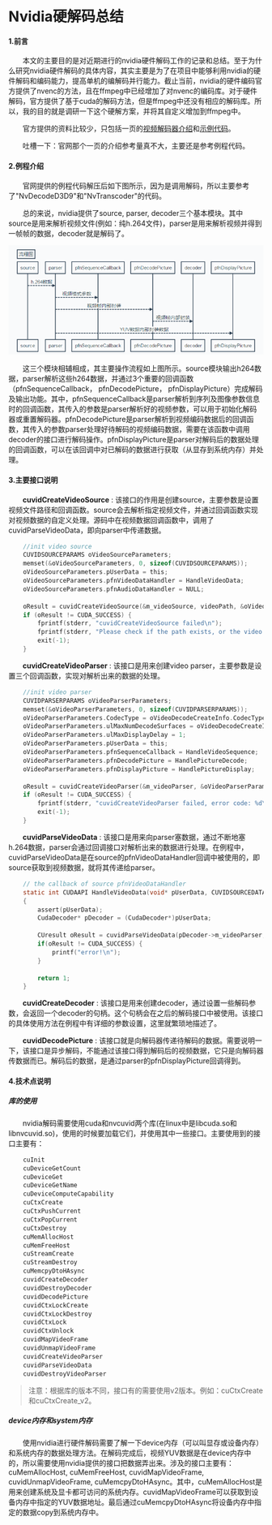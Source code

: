 # Nvidia硬解码总结

#### 1.前言

　　本文的主要目的是对近期进行的nvidia硬件解码工作的记录和总结。至于为什么研究nvidia硬件解码的具体内容，其实主要是为了在项目中能够利用nvidia的硬件解码和编码能力，提高单机的编解码并行能力。截止当前，nvidia的硬件编码官方提供了nvenc的方法，且在ffmpeg中已经增加了对nvenc的编码库。对于硬件解码，官方提供了基于cuda的解码方法，但是ffmpeg中还没有相应的解码库。所以，我的目的就是调研一下这个硬解方案，并将其自定义增加到ffmpeg中。

　　官方提供的资料比较少，只包括一页的[视频解码器介绍](http://docs.nvidia.com/cuda/video-decoder/index.html)和[示例代码](http://developer.download.nvidia.com/assets/cuda/files/nvidia_video_sdk_6.0.1.zip?autho=1466495108_e257516a4c8e5ec4f6992e5b812a8b7e&file=nvidia_video_sdk_6.0.1.zip)。

　　吐槽一下：官网那个一页的介绍参考量真不大，主要还是参考例程代码。


#### 2.例程介绍

　　官网提供的例程代码解压后如下图所示，因为是调用解码，所以主要参考了"NvDecodeD3D9"和"NvTranscoder"的代码。

　　总的来说，nvidia提供了source, parser, decoder三个基本模块。其中source是用来解析视频文件(例如：纯h.264文件)，parser是用来解析视频并得到一帧帧的数据，decoder就是解码了。


![流程图](https://raw.githubusercontent.com/shenhailuanma/notes/master/images/20160713-nvidia-decode-01.png)


　　这三个模块相辅相成，其主要操作流程如上图所示。source模块输出h264数据，parser解析这些h264数据，并通过3个重要的回调函数（pfnSequenceCallback， pfnDecodePicture， pfnDisplayPicture）完成解码及输出功能。其中，pfnSequenceCallback是parser解析到序列及图像参数信息时的回调函数，其传入的参数是parser解析好的视频参数，可以用于初始化解码器或重置解码器。pfnDecodePicture是parser解析到视频编码数据后的回调函数，其传入的参数parser处理好待解码的视频编码数据，需要在该函数中调用decoder的接口进行解码操作。pfnDisplayPicture是parser对解码后的数据处理的回调函数，可以在该回调中对已解码的数据进行获取（从显存到系统内存）并处理。


#### 3.主要接口说明

　　**cuvidCreateVideoSource** : 该接口的作用是创建source，主要参数是设置视频文件路径和回调函数。source会去解析指定视频文件，并通过回调函数实现对视频数据的自定义处理。源码中在视频数据回调函数中，调用了cuvidParseVideoData，即向parser中传递数据。

```c
    //init video source
    CUVIDSOURCEPARAMS oVideoSourceParameters;
    memset(&oVideoSourceParameters, 0, sizeof(CUVIDSOURCEPARAMS));
    oVideoSourceParameters.pUserData = this;
    oVideoSourceParameters.pfnVideoDataHandler = HandleVideoData;
    oVideoSourceParameters.pfnAudioDataHandler = NULL;

    oResult = cuvidCreateVideoSource(&m_videoSource, videoPath, &oVideoSourceParameters);
    if (oResult != CUDA_SUCCESS) {
        fprintf(stderr, "cuvidCreateVideoSource failed\n");
        fprintf(stderr, "Please check if the path exists, or the video is a valid H264 file\n");
        exit(-1);
    }
```


　　**cuvidCreateVideoParser** : 该接口是用来创建video parser，主要参数是设置三个回调函数，实现对解析出来的数据的处理。


```c
    //init video parser
    CUVIDPARSERPARAMS oVideoParserParameters;
    memset(&oVideoParserParameters, 0, sizeof(CUVIDPARSERPARAMS));
    oVideoParserParameters.CodecType = oVideoDecodeCreateInfo.CodecType;
    oVideoParserParameters.ulMaxNumDecodeSurfaces = oVideoDecodeCreateInfo.ulNumDecodeSurfaces;
    oVideoParserParameters.ulMaxDisplayDelay = 1;
    oVideoParserParameters.pUserData = this;
    oVideoParserParameters.pfnSequenceCallback = HandleVideoSequence;
    oVideoParserParameters.pfnDecodePicture = HandlePictureDecode;
    oVideoParserParameters.pfnDisplayPicture = HandlePictureDisplay;

    oResult = cuvidCreateVideoParser(&m_videoParser, &oVideoParserParameters);
    if (oResult != CUDA_SUCCESS) {
        fprintf(stderr, "cuvidCreateVideoParser failed, error code: %d\n", oResult);
        exit(-1);
    }
```

　　**cuvidParseVideoData** : 该接口是用来向parser塞数据，通过不断地塞h.264数据，parser会通过回调接口对解析出来的数据进行处理。在例程中，cuvidParseVideoData是在source的pfnVideoDataHandler回调中被使用的，即source获取到视频数据，就将其传递给parser。

```c
    // the callback of source pfnVideoDataHandler
    static int CUDAAPI HandleVideoData(void* pUserData, CUVIDSOURCEDATAPACKET* pPacket)
    {
        assert(pUserData);
        CudaDecoder* pDecoder = (CudaDecoder*)pUserData;

        CUresult oResult = cuvidParseVideoData(pDecoder->m_videoParser, pPacket);
        if(oResult != CUDA_SUCCESS) {
            printf("error!\n");
        }

        return 1;
    }
```

　　**cuvidCreateDecoder** : 该接口是用来创建decoder，通过设置一些解码参数，会返回一个decoder的句柄。这个句柄会在之后的解码接口中被使用。该接口的具体使用方法在例程中有详细的参数设置，这里就繁琐地描述了。


　　**cuvidDecodePicture** : 该接口就是向解码器传递待解码的数据。需要说明一下，该接口是异步解码，不能通过该接口得到解码后的视频数据，它只是向解码器传数据而已。解码后的数据，是通过parser的pfnDisplayPicture回调得到。




#### 4.技术点说明

##### 库的使用
　　nvidia解码需要使用cuda和nvcuvid两个库(在linux中是libcuda.so和libnvcuvid.so)，使用的时候要加载它们，并使用其中一些接口。主要使用到的接口主要有：
```c
    cuInit
    cuDeviceGetCount
    cuDeviceGet
    cuDeviceGetName
    cuDeviceComputeCapability
    cuCtxCreate
    cuCtxPushCurrent
    cuCtxPopCurrent
    cuCtxDestroy
    cuMemAllocHost
    cuMemFreeHost
    cuStreamCreate
    cuStreamDestroy
    cuMemcpyDtoHAsync
    cuvidCreateDecoder
    cuvidDestroyDecoder
    cuvidDecodePicture
    cuvidCtxLockCreate
    cuvidCtxLockDestroy
    cuvidCtxLock
    cuvidCtxUnlock
    cuvidMapVideoFrame
    cuvidUnmapVideoFrame
    cuvidCreateVideoParser
    cuvidParseVideoData
    cuvidDestroyVideoParser
```
> 注意：根据库的版本不同，接口有的需要使用v2版本。例如：cuCtxCreate和cuCtxCreate_v2。

##### device内存和system内存
　　使用nvidia进行硬件解码需要了解一下device内存（可以叫显存或设备内存）和系统内存的数据处理方法。在解码完成后，视频YUV数据是在device内存中的，所以需要使用nvidia提供的接口把数据弄出来。涉及的接口主要有：cuMemAllocHost, cuMemFreeHost, cuvidMapVideoFrame, cuvidUnmapVideoFrame, cuMemcpyDtoHAsync。其中，cuMemAllocHost是用来创建系统及显卡都可访问的系统内存。cuvidMapVideoFrame可以获取到设备内存中指定的YUV数据地址。最后通过cuMemcpyDtoHAsync将设备内存中指定的数据copy到系统内存中。


